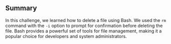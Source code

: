 ## Summary


In this challenge, we learned how to delete a file using Bash. We used the `rm` command with the `-i` option to prompt for confirmation before deleting the file. Bash provides a powerful set of tools for file management, making it a popular choice for developers and system administrators.